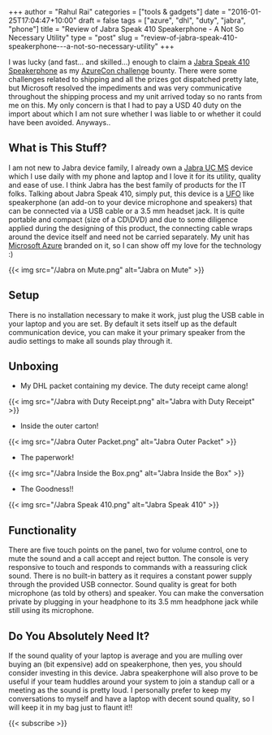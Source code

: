 +++
author = "Rahul Rai"
categories = ["tools & gadgets"]
date = "2016-01-25T17:04:47+10:00"
draft = false
tags = ["azure", "dhl", "duty", "jabra", "phone"]
title = "Review of Jabra Speak 410 Speakerphone - A Not So Necessary Utility"
type = "post"
slug = "review-of-jabra-speak-410-speakerphone---a-not-so-necessary-utility"
+++

I was lucky (and fast... and skilled...) enough to claim a [Jabra Speak 410 Speakerphone](http://www.jabra.in/support/jabra-speak-410_7410-209) as my [AzureCon challenge](https://challenge.azurecon.com/) bounty. There were some challenges related to shipping and all the prizes got dispatched pretty late, but Microsoft resolved the impediments and was very communicative throughout the shipping process and my unit arrived today so no rants from me on this. My only concern is that I had to pay a USD 40 duty on the import about which I am not sure whether I was liable to or whether it could have been avoided. Anyways..

## What is This Stuff?

I am not new to Jabra device family, I already own a [Jabra UC MS](http://www.jabra.com/support/jabra-supreme-uc-ms_5078-230-405) device which I use daily with my phone and laptop and I love it for its utility, quality and ease of use. I think Jabra has the best family of products for the IT folks. Talking about Jabra Speak 410, simply put, this device is a [UFO](http://www.ufosightingsdaily.com/) like speakerphone (an add-on to your device microphone and speakers) that can be connected via a USB cable or a 3.5 mm headset jack. It is quite portable and compact (size of a CD\DVD) and due to some diligence applied during the designing of this product, the connecting cable wraps around the device itself and need not be carried separately. My unit has [Microsoft Azure](https://azure.microsoft.com/) branded on it, so I can show off my love for the technology :)

{{< img src="/Jabra on Mute.png" alt="Jabra on Mute" >}}

## Setup

There is no installation necessary to make it work, just plug the USB cable in your laptop and you are set. By default it sets itself up as the default communication device, you can make it your primary speaker from the audio settings to make all sounds play through it.

## Unboxing

*   My DHL packet containing my device. The duty receipt came along!

{{< img src="/Jabra with Duty Receipt.png" alt="Jabra with Duty Receipt" >}}

*   Inside the outer carton!

{{< img src="/Jabra Outer Packet.png" alt="Jabra Outer Packet" >}}

*   The paperwork!

{{< img src="/Jabra Inside the Box.png" alt="Jabra Inside the Box" >}}

*   The Goodness!!

{{< img src="/Jabra Speak 410.png" alt="Jabra Speak 410" >}}

## Functionality

There are five touch points on the panel, two for volume control, one to mute the sound and a call accept and reject button. The console is very responsive to touch and responds to commands with a reassuring click sound. There is no built-in battery as it requires a constant power supply through the provided USB connector. Sound quality is great for both microphone (as told by others) and speaker. You can make the conversation private by plugging in your headphone to its 3.5 mm headphone jack while still using its microphone.

## Do You Absolutely Need It?

If the sound quality of your laptop is average and you are mulling over buying an (bit expensive) add on speakerphone, then yes, you should consider investing in this device. Jabra speakerphone will also prove to be useful if your team huddles around your system to join a standup call or a meeting as the sound is pretty loud. I personally prefer to keep my conversations to myself and have a laptop with decent sound quality, so I will keep it in my bag just to flaunt it!!

{{< subscribe >}}